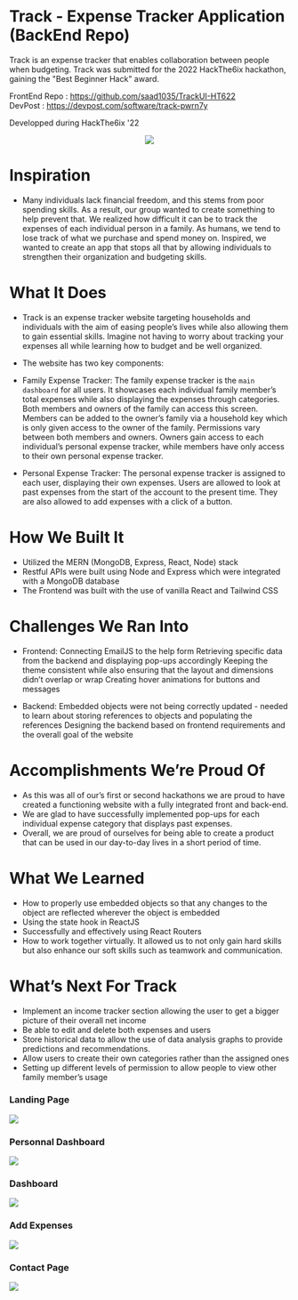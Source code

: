 # Track - Expense Tracker Application (BackEnd Repo)
Track is an expense tracker that enables collaboration between people when budgeting. Track was submitted for the 2022 HackThe6ix hackathon, gaining the "Best Beginner Hack" award.

FrontEnd Repo : https://github.com/saad1035/TrackUI-HT622 </br>
DevPost : https://devpost.com/software/track-pwrn7y

Developped during HackThe6ix '22

<p align="center">
  <img src="https://d112y698adiu2z.cloudfront.net/photos/production/software_thumbnail_photos/002/195/143/datas/medium.gif">
</p>

# Inspiration

- Many individuals lack financial freedom, and this stems from poor spending skills. As a result, our group wanted to create something to help prevent that. We realized how difficult it can be to track the expenses of each individual person in a family. As humans, we tend to lose track of what we purchase and spend money on. Inspired, we wanted to create an app that stops all that by allowing individuals to strengthen their organization and budgeting skills.

# What It Does

- Track is an expense tracker website targeting households and individuals with the aim of easing people’s lives while also allowing them to gain essential skills. Imagine not having to worry about tracking your expenses all while learning how to budget and be well organized.

- The website has two key components:

- Family Expense Tracker:
The family expense tracker is the ```main dashboard``` for all users. It showcases each individual family member’s total expenses while also displaying the expenses through categories. Both members and owners of the family can access this screen. Members can be added to the owner’s family via a household key which is only given access to the owner of the family. Permissions vary between both members and owners. Owners gain access to each individual’s personal expense tracker, while members have only access to their own personal expense tracker.

- Personal Expense Tracker:
The personal expense tracker is assigned to each user, displaying their own expenses. Users are allowed to look at past expenses from the start of the account to the present time. They are also allowed to add expenses with a click of a button.

# How We Built It

- Utilized the MERN (MongoDB, Express, React, Node) stack
- Restful APIs were built using Node and Express which were integrated with a MongoDB database
- The Frontend was built with the use of vanilla React and Tailwind CSS

# Challenges We Ran Into
- Frontend: Connecting EmailJS to the help form Retrieving specific data from the backend and displaying pop-ups accordingly Keeping the theme consistent while also ensuring that the layout and dimensions didn’t overlap or wrap Creating hover animations for buttons and messages

- Backend: Embedded objects were not being correctly updated - needed to learn about storing references to objects and populating the references Designing the backend based on frontend requirements and the overall goal of the website

# Accomplishments We’re Proud Of

- As this was all of our’s first or second hackathons we are proud to have created a functioning website with a fully integrated front and back-end.
- We are glad to have successfully implemented pop-ups for each individual expense category that displays past expenses.
- Overall, we are proud of ourselves for being able to create a product that can be used in our day-to-day lives in a short period of time.

# What We Learned

- How to properly use embedded objects so that any changes to the object are reflected wherever the object is embedded
- Using the state hook in ReactJS
- Successfully and effectively using React Routers
- How to work together virtually. It allowed us to not only gain hard skills but also enhance our soft skills such as teamwork and communication.

# What’s Next For Track

- Implement an income tracker section allowing the user to get a bigger picture of their overall net income
- Be able to edit and delete both expenses and users
- Store historical data to allow the use of data analysis graphs to provide predictions and recommendations.
- Allow users to create their own categories rather than the assigned ones
- Setting up different levels of permission to allow people to view other family member’s usage

<p align="center">
  <h3><strong>Landing Page</strong></h3>
  <img src="readmephoto/original.png">
  <h3><strong>Personnal Dashboard</strong></h3>
  <img src="readmephoto/original (1).png">
  <h3><strong>Dashboard</strong></h3>
  <img src="readmephoto/original (2).png">
  <h3><strong>Add Expenses</strong></h3>
  <img src="readmephoto/original (3).png">
  <h3><strong>Contact Page</strong></h3>
  <img src="readmephoto/original (4).png">
</p>
